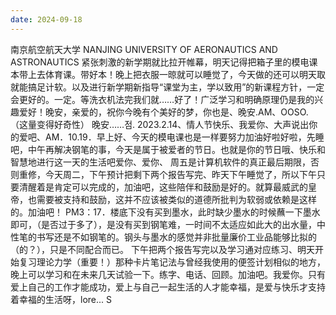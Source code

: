 ```yaml
---
date: 2024-09-18
---
```


南京航空航天大学
NANJING UNIVERSITY OF AERONAUTICS AND ASTRONAUTICS
紧张刺激的新学期就比拉开帷幕，明天记得把箱子里的模电课本带上去体育课。带好本！晚上把衣服一晾就可以睡觉了，今天做的还可以明天取就能搞足计软。以及进行新学期新指导“课堂为主，学以致用”的新课程方针，一定会更好的。一定。等洗衣机法完我们就……好了！广泛学习和明确原理仍是我的兴趣爱好！晚安，亲爱的，祝你今晚有个美好的梦，你也是、晚安.AM、OOSO.（这量变得好奇性）
晚安……점.
2023.2.14、情人节快乐、我爱你、大声说出你的爱吧、AM．10.19．早上好、今天的模电课也是一样要努力加油好啦好啦，先睡吧，中午再解决钢笔的事，今天是属于被爱者的节日。也就是你的节日哦、快乐和智慧地进行这一天的生活吧爱你、爱你、
周五是计算机软件的真正最后期限，否则重修，今天周二，下午预计把剩下两个报告写完、昨天下午睡觉了，所以下午只要清醒着是肯定可以完成的，加油吧，这些陪伴和鼓励是好的。就算最威武的皇帝，也需要被支持和鼓励，这并不应该被类似的道德所批判为软弱或依赖是这样的。加油吧！
PM3：17．楼底下没有买到墨水，此时缺少墨水的时候蘸一下墨水即可，（是否过于多了），是没有买到钢笔难，一时间不太适应如此大的出水量，中性笔的书写还是不如钢笔的。钢头与墨水的感觉并非批量廉价工业品能够比拟的（的？），只是不同配合而已。
下午把两个报告写完以及学习通对应练习、明天开始复习理论力学（重要！）那种卡片笔记法与曾经我使用的便签计划相似的地方，晚上可以学习和在未来几天试验一下。练字、电话、回顾。加油吧。我爱你。只有爱上自己的工作才能成功，爱上与自己一起生活的人才能幸福，是爱与快乐才支持着幸福的生活呀，lore...
S
